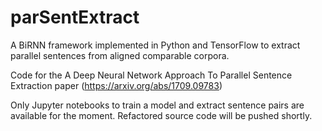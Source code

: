# parSentExtract
A BiRNN framework implemented in Python and TensorFlow to extract parallel sentences from aligned comparable corpora.

Code for the A Deep Neural Network Approach To Parallel Sentence Extraction paper (https://arxiv.org/abs/1709.09783)

Only Jupyter notebooks to train a model and extract sentence pairs are available for the moment. Refactored source code will be pushed shortly.
